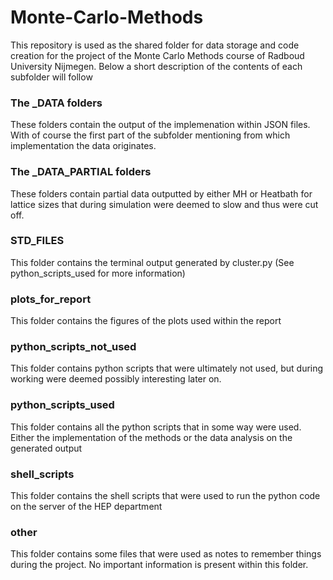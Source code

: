 # Monte-Carlo-Methods
This repository is used as the shared folder for data storage and code creation for the project of the Monte Carlo Methods course of Radboud University Nijmegen. Below a short description of the contents of each subfolder will follow

### The _DATA folders

These folders contain the output of the implemenation within JSON files. With of course the first part  of the subfolder mentioning from which implementation the data originates.

### The _DATA_PARTIAL folders

These folders contain partial data outputted by either MH or Heatbath for lattice sizes that during simulation were deemed to slow and thus were cut off. 

### STD_FILES 

This folder contains the terminal output generated by cluster.py (See python_scripts_used for more information)

### plots_for_report

This folder contains the figures of the plots used within the report

### python_scripts_not_used

This folder contains python scripts that were ultimately not used, but during working were deemed possibly interesting later on. 

### python_scripts_used

This folder contains all the python scripts that in some way were used. Either the implementation of the methods or the data analysis on the generated output

### shell_scripts

This folder contains the shell scripts that were used to run the python code on the server of the HEP department

### other

This folder contains some files that were used as notes to remember things during the project. No important information is present within this folder. 


